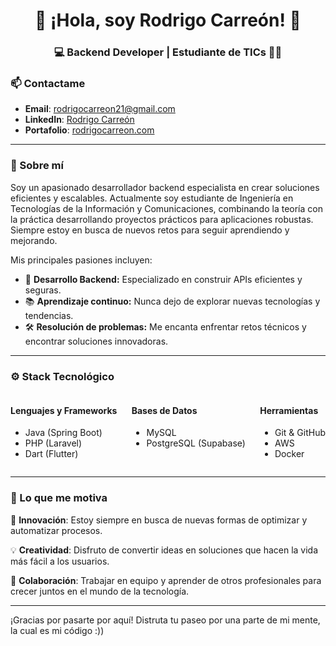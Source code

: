 <h1 align="center">👋 ¡Hola, soy Rodrigo Carreón! 🚀</h1>
<h3 align="center">💻 Backend Developer | Estudiante de TICs 👨‍💻</h3>

### 📫 Contactame
- **Email**: rodrigocarreon21@gmail.com
- **LinkedIn**: [Rodrigo Carreón](https://www.linkedin.com/in/rodrigocarreon)
- **Portafolio**: [rodrigocarreon.com](https://www.rodrigocarreon.com)

---

### 🎯 Sobre mí
Soy un apasionado desarrollador backend especialista en crear soluciones eficientes y escalables. Actualmente soy estudiante de Ingeniería en Tecnologías de la Información y Comunicaciones, combinando la teoría con la práctica desarrollando proyectos prácticos para aplicaciones robustas. Siempre estoy en busca de nuevos retos para seguir aprendiendo y mejorando.

Mis principales pasiones incluyen:
- 🌱 **Desarrollo Backend:** Especializado en construir APIs eficientes y seguras.
- 📚 **Aprendizaje continuo:** Nunca dejo de explorar nuevas tecnologías y tendencias.
- 🛠️ **Resolución de problemas:** Me encanta enfrentar retos técnicos y encontrar soluciones innovadoras.

---

### ⚙️ Stack Tecnológico
<div style="display: flex; justify-content: space-between; text-align: left;">
    <div style="margin-right: 20px;">
        <h4>Lenguajes y Frameworks</h4>
        <ul>
            <li>Java (Spring Boot)</li>
            <li>PHP (Laravel)</li>
            <li>Dart (Flutter)</li>
        </ul>
    </div>
    <div style="margin-right: 20px;">
        <h4>Bases de Datos</h4>
        <ul>
            <li>MySQL</li>
            <li>PostgreSQL (Supabase)</li>
        </ul>
    </div>
    <div>
        <h4>Herramientas</h4>
        <ul>
            <li>Git & GitHub</li>
            <li>AWS</li>
            <li>Docker</li>
        </ul>
    </div>
</div>

---

### 🌟 Lo que me motiva

🚀 **Innovación**: Estoy siempre en busca de nuevas formas de optimizar y automatizar procesos.

💡 **Creatividad**: Disfruto de convertir ideas en soluciones que hacen la vida más fácil a los usuarios.

💼 **Colaboración**: Trabajar en equipo y aprender de otros profesionales para crecer juntos en el mundo de la tecnología.

---

¡Gracias por pasarte por aquí! Distruta tu paseo por una parte de mi mente, la cual es mi código :))
